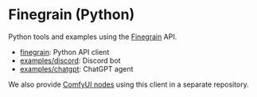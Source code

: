 # Finegrain (Python)

Python tools and examples using the [Finegrain](https://finegrain.ai) API.

- [finegrain](finegrain): Python API client
- [examples/discord](examples/discord#finegrain-bot): Discord bot
- [examples/chatgpt](examples/chatgpt#chatgpt-bridge): ChatGPT agent

We also provide [ComfyUI nodes](https://github.com/finegrain-ai/comfyui-finegrain)
using this client in a separate repository.

